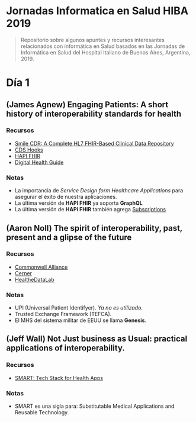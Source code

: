 # Jornadas Informatica en Salud HIBA 2019
> Repositorio sobre algunos apuntes y recursos interesantes relacionados con informática en Salud basados en las Jornadas de Informática en Salud del Hospital Italiano de Buenos Aires, Argentina, 2019.

# Día 1

## (James Agnew) Engaging Patients: A short history of interoperability standards for health

### Recursos
* [Smile CDR: A Complete HL7 FHIR-Based Clinical Data Repository](https://smilecdr.com/)
* [CDS Hooks](https://cds-hooks.org/)
* [HAPI FHIR](https://hapifhir.io/)
* [Digital Health Guide](https://digitalhealthguide.com.au/DHG/Welcome/)

### Notas
* La importancia de _Service Design form Healthcare Applications_ para asegurar el éxito de nuestra aplicaciones.
* La última versión de **HAPI FHIR** ya soporta **GraphQL**
* La última versión de **HAPI FHIR** también agrega [Subscriptions](https://www.hl7.org/fhir/subscription.html)

## (Aaron Noll) The spirit of interoperability, past, present and a glipse of the future

### Recursos
* [Commonwell Alliance](https://www.commonwellalliance.org/)
* [Cerner](https://www.cerner.com/)
* [HealtheDataLab](https://www.cerner.com/gb/en/pages/healthedatalab-improving-population-health-with-a-secure-next-generation-research-tool)

### Notas
* UPI (Universal Patient Identifyer). _Ya no es utilizado_.
* Trusted Exchange Framework (TEFCA).
* El MHS del sistema militar de EEUU se llama **Genesis**.

## (Jeff Wall) Not Just business as Usual: practical applications of interoperability.

### Recursos
* [SMART: Tech Stack for Health Apps](https://docs.smarthealthit.org/)

### Notas
* SMART es una sigla para: Substitutable Medical Applications and Reusable Technology.